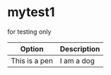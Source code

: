 # mytest1
for testing only

| Option | Description |
| ------ | ----------- |
|This is a pen |I am a dog|

